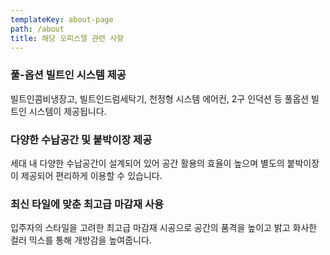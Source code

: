 ```yaml
---
templateKey: about-page
path: /about
title: 해당 오피스텔 관련 사항
---
```


  
### 풀-옵션 빌트인 시스템 제공  

  빌트인콤비냉장고, 빌트인드럼세탁기, 천정형 시스템 에어컨, 2구 인덕션 등 풀옵션 빌트인 시스템이 제공됩니다.   


### 다양한 수납공간 및 붙박이장 제공  

  세대 내 다양한 수납공간이 설계되어 있어 공간 활용의 효율이 높으며 별도의 붙박이장이 제공되어 편리하게 이용할 수 있습니다. 


### 최신 타일에 맞춘 최고급 마감재 사용  

  입주자의 스타일을 고려한 최고급 마감재 시공으로 공간의 품격을 높이고 밝고 화사한 컬러 믹스를 통해 개방감을 높여줍니다.